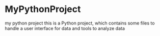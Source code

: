 # MyPythonProject
my python project
this is a Python project,
which contains some files to handle a user interface for data and tools to analyze data
